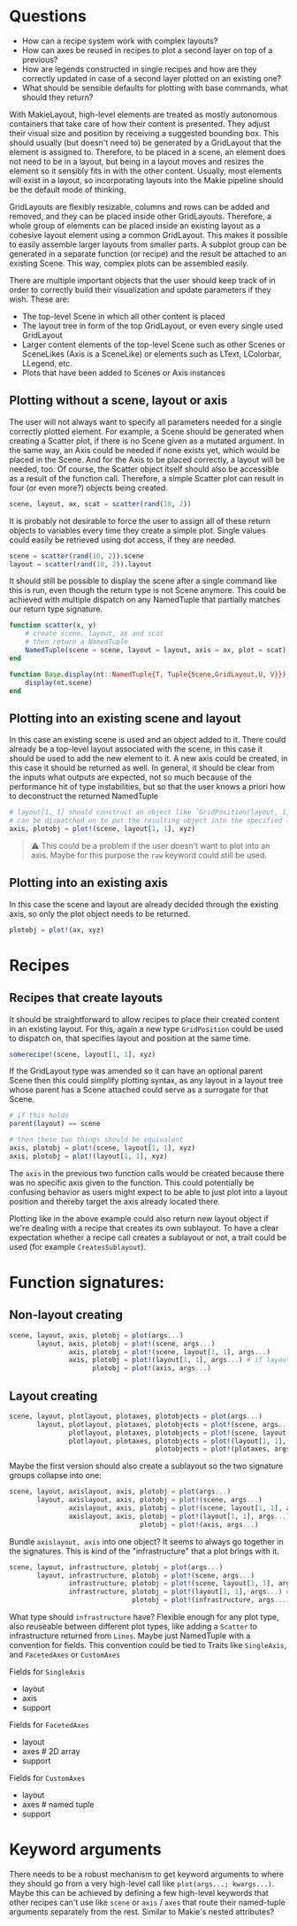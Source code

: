 # Questions
- How can a recipe system work with complex layouts?
- How can axes be reused in recipes to plot a second layer on top of a previous?
- How are legends constructed in single recipes and how are they correctly updated in case of a second layer plotted on an existing one?
- What should be sensible defaults for plotting with base commands, what should they return?

With MakieLayout, high-level elements are treated as mostly autonomous containers
that take care of how their content is presented. They adjust their visual size and position
by receiving a suggested bounding box. This should usually (but doesn't need to)
be generated by a GridLayout that the element is assigned to. Therefore, to be placed
in a scene, an element does not need to be in a layout, but being in a layout moves
and resizes the element so it sensibly fits in with the other content. Usually, most
elements will exist in a layout, so incorporating layouts into the Makie pipeline
should be the default mode of thinking.

GridLayouts are flexibly resizable, columns and rows can be added and removed,
and they can be placed inside other GridLayouts. Therefore, a whole group of
elements can be placed inside an existing layout as a cohesive layout element using
a common GridLayout. This makes it possible to easily assemble larger layouts from
smaller parts. A subplot group can be generated in a separate function (or recipe)
and the result be attached to an existing Scene. This way, complex plots can be assembled
easily.

There are multiple important objects that the user should keep track of in order
to correctly build their visualization and update parameters if they wish. These are:

- The top-level Scene in which all other content is placed
- The layout tree in form of the top GridLayout, or even every single used GridLayout
- Larger content elements of the top-level Scene such as other Scenes or SceneLikes
(Axis is a SceneLike) or elements such as LText, LColorbar, LLegend, etc.
- Plots that have been added to Scenes or Axis instances

## Plotting without a scene, layout or axis

The user will not always want to specify all parameters needed for a single correctly
plotted element. For example, a Scene should be generated when creating a Scatter
plot, if there is no Scene given as a mutated argument. In the same way, an Axis
could be needed if none exists yet, which would be placed in the Scene. And for
the Axis to be placed correctly, a layout will be needed, too. Of course, the Scatter
object itself should also be accessible as a result of the function call.
Therefore, a simple Scatter plot can result in four (or even more?) objects being created.

```julia
scene, layout, ax, scat = scatter(rand(10, 2))
```

It is probably not desirable to force the user to assign all of these return objects to variables
every time they create a simple plot. Single values could easily be retrieved using
dot access, if they are needed.

```julia
scene = scatter(rand(10, 2)).scene
layout = scatter(rand(10, 2)).layout
```

It should still be possible to display the scene after a single command like this
is run, even though the return type is not Scene anymore. This could be achieved with
multiple dispatch on any NamedTuple that partially matches our return type signature.

```julia
function scatter(x, y)
    # create scene, layout, ax and scat
    # then return a NamedTuple
    NamedTuple(scene = scene, layout = layout, axis = ax, plot = scat)
end

function Base.display(nt::NamedTuple{T, Tuple{Scene,GridLayout,U, V}}) where {T, U, V}
    display(nt.scene)
end
```

## Plotting into an existing scene and layout

In this case an existing scene is used and an object added to it. There could already
be a top-level layout associated with the scene, in this case it should be used
to add the new element to it. A new axis could be created, in this case it should
be returned as well. In general, it should be clear from the inputs what outputs
are expected, not so much because of the performance hit of type instabilities, but
so that the user knows a priori how to deconstruct the returned NamedTuple

```julia
# layout[1, 1] should construct an object like `GridPosition(layout, 1, 1)` so it
# can be dispatched on to put the resulting object into the specified layout position.
axis, plotobj = plot!(scene, layout[1, 1], xyz)
```
> ⚠️ This could be a problem if the user doesn't want to plot into an axis. Maybe for this purpose the `raw` keyword could still be used.

## Plotting into an existing axis

In this case the scene and layout are already decided through the existing axis,
so only the plot object needs to be returned.

```julia
plotobj = plot!(ax, xyz)
```

# Recipes

## Recipes that create layouts

It should be straightforward to allow recipes to place their created content
in an existing layout. For this, again a new type `GridPosition` could be used to
dispatch on, that specifies layout and position at the same time.

```julia
somerecipe!(scene, layout[1, 1], xyz)
```

If the GridLayout type was amended so it can have an optional parent Scene then
this could simplify plotting syntax, as any layout in a layout tree whose parent
has a Scene attached could serve as a surrogate for that Scene.

```julia
# if this holds
parent(layout) == scene

# then these two things should be equivalent
axis, plotobj = plot!(scene, layout[1, 1], xyz)
axis, plotobj = plot!(layout[1, 1], xyz)
```

The `axis` in the previous two function calls would be created because there was
no specific axis given to the function. This could potentially be confusing behavior
as users might expect to be able to just plot into a layout position and thereby
target the axis already located there.

Plotting like in the above example could also return new layout object if we're dealing
with a recipe that creates its own sublayout. To have a clear expectation whether a
recipe call creates a sublayout or not, a trait could be used (for example `CreatesSublayout`).





# Function signatures:

## Non-layout creating

```julia
scene, layout, axis, plotobj = plot(args...)
       layout, axis, plotobj = plot!(scene, args...)
               axis, plotobj = plot!(scene, layout[1, 1], args...)
               axis, plotobj = plot!(layout[1, 1], args...) # if layout has scene connected
                     plotobj = plot!(axis, args...)
```

## Layout creating

```julia
scene, layout, plotlayout, plotaxes, plotobjects = plot(args...)
       layout, plotlayout, plotaxes, plotobjects = plot!(scene, args...)
               plotlayout, plotaxes, plotobjects = plot!(scene, layout[1, 1], args...)
               plotlayout, plotaxes, plotobjects = plot!(layout[1, 1], args...) # if layout has scene connected
                                     plotobjects = plot!(plotaxes, args...)
```

Maybe the first version should also create a sublayout so the two signature groups collapse into one:

```julia
scene, layout, axislayout, axis, plotobj = plot(args...)
       layout, axislayout, axis, plotobj = plot!(scene, args...)
               axislayout, axis, plotobj = plot!(scene, layout[1, 1], args...)
               axislayout, axis, plotobj = plot!(layout[1, 1], args...) # if layout has scene connected
                                 plotobj = plot!(axis, args...)
```

Bundle `axislayout, axis` into one object? It seems to always go together in the signatures.
This is kind of the "infrastructure" that a plot brings with it.

```julia
scene, layout, infrastructure, plotobj = plot(args...)
       layout, infrastructure, plotobj = plot!(scene, args...)
               infrastructure, plotobj = plot!(scene, layout[1, 1], args...)
               infrastructure, plotobj = plot!(layout[1, 1], args...) # if layout has scene connected
                               plotobj = plot!(infrastructure, args...)
```

What type should `infrastructure` have? Flexible enough for any plot type, also reuseable between different plot types, like adding a `Scatter` to infrastructure returned from `Lines`.
Maybe just NamedTuple with a convention for fields.
This convention could be tied to Traits like `SingleAxis`, and `FacetedAxes` or `CustomAxes`

Fields for `SingleAxis`
- layout
- axis
- support

Fields for `FacetedAxes`
- layout
- axes # 2D array
- support

Fields for `CustomAxes`
- layout
- axes # named tuple
- support


# Keyword arguments

There needs to be a robust mechanism to get keyword arguments to where they should go from a very high-level call
like `plot(args...; kwargs...)`.
Maybe this can be achieved by defining a few high-level keywords that other recipes can't use like `scene` or `axis` / `axes` that route their named-tuple arguments separately from the rest.
Similar to Makie's nested attributes?
